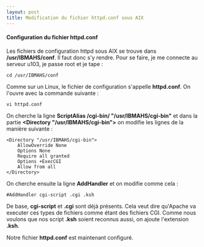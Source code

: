 ```yaml
---
layout: post
title: Modification du fichier httpd.conf sous AIX
---
```


#### __Configuration du fichier httpd.conf__

Les fichiers de configuration httpd sous AIX se trouve dans __/usr/IBMAHS/conf__. Il faut donc s'y rendre. Pour se faire, je me connecte au serveur u103, je passe root et je tape :
```
cd /usr/IBMAHS/conf
```

Comme sur un Linux, le fichier de configuration s'appelle __httpd.conf__. On l'ouvre avec la commande suivante :
```
vi httpd.conf
```

On cherche la ligne __ScriptAlias /cgi-bin/ "/usr/IBMAHS/cgi-bin"__ et dans la partie __<Directory "/usr/IBMAHS/cgi-bin">__ on modifie les lignes de la manière suivante :
```
<Directory "/usr/IBMAHS/cgi-bin">
    AllowOverride None
    Options None
    Require all granted
    Options +ExecCGI
    Allow from all
</Directory>
```

On cherche ensuite la ligne __AddHandler__ et on modifie comme cela :
```
#AddHandler cgi-script .cgi .ksh
```

De base, __cgi-script__ et __.cgi__ sont déjà présents. Cela veut dire qu'Apache va executer ces types de fichiers comme étant des fichiers CGI. Comme nous voulons que nos script __.ksh__ soient reconnus aussi, on ajoute l'extension __.ksh__.

Notre fichier __httpd.conf__ est maintenant configuré.

